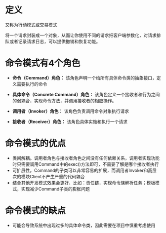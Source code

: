 # 定义
又称为行动模式或交易模式

将一个请求封装成一个对象，从而让你使用不同的请求把客户端参数化，对请求排队或者记录请求日志，可以提供撤销和恢复功能。

# 命令模式有4个角色

* **命令（Command）角色：**
该角色声明一个给所有具体命令类的抽象接口，定义需要执行的命令

* **具体命令（Concrete Command）角色：**
该角色定义一个接收者和行为之间的弱耦合，实现命令方法，并调用接收者的相应操作。

* **调用者（Invoker）角色：**
该角色负责调用命令对象执行请求

* **接收者（Receiver）角色：**
该角色具体实施和执行一个请求

# 命令模式的优点
* 类间解耦。调用者角色与接收者角色之间没有任何依赖关系，调用者实现功能时只需要调用Command中的exec()方法即可，不需要了解是哪个接收者执行
* 可扩展性。Command的子类可以非常容易的扩展，而调用者Invoker和高层次的模块Client不产生严重的代码耦合
* 结合其他开发模式效果会更好，比如：责任链，实现命令族解析任务；模板模式，实现减少Command子类的膨胀问题

# 命令模式的缺点
* 可能会导致系统中出现过多的具体命令类，因此需要在项目中慎重考虑使用